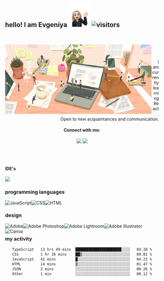 ## hello! I am Evgeniya <img src="https://github.com/e-doschechnikova/e-doschechnikova/blob/main/hello.png?raw=true" width="75px">![visitors](https://visitor-badge.glitch.me/badge?page_id=e-doschechnikova.e-doschechnikova&left_color=black&right_color=pink)
<br>
<br>
<img align="left"
            src="https://github.com/e-doschechnikova/e-doschechnikova/blob/main/main.jpg?raw=true"
            width="480px"
          />

 <div align="center">
    </br>
     </br>
        <p style="text-align: right">
       I am currently learning React. 
           <br> Open to new acquaintances and communication. </p>
  <div>
            
#### Connect with me:
<a href="https://www.linkedin.com/in/e-doschechnikova/">
<img src="https://img.shields.io/badge/linkedin-0077B5.svg?style=flat-square&logo=linkedin&logoColor=white"/></a>
<a href="https://instagram.com/drobakova_ev">
<img src="https://img.shields.io/badge/instagram-E4405F.svg?style=flat-square&logo=instagram&logoColor=white"/></a> <br>
   </br>
    </br>
     </br>
   
   <div align="left">
            
   #### IDE's

<img align="left" src="https://img.shields.io/badge/-Visual%20Studio%20Code-23A9F2?style=flat-square&logo=Visual%20Studio%20Code&logoColor=white"/> <br>
            
   ### programming languages

<img align="left" alt="JavaScript" src="https://img.shields.io/badge/JavaScript%20-%23F7DF1E.svg?style=flat-square&logo=javascript&logoColor=black">
<img align="left" alt="CSS" src="https://img.shields.io/badge/CSS%20-%231572B6.svg?style=flat-square&logo=css3&logoColor=white">
<img align="left"alt="HTML" src="https://img.shields.io/badge/HTML%20-%23E34F26.svg?style=flat-square&logo=html5&logoColor=white"> <br>
</div>
<div align="left">
            
   ### design

<img align="left" alt="Adobe" src="https://img.shields.io/badge/Adobe-%23FF0000.svg?style=flat-square&logo=adobe&logoColor=white"/>
<img align="left" alt="Adobe Photoshop" src="https://img.shields.io/badge/Adobe Photoshop-%2331A8FF.svg?style=flat-square&logo=adobephotoshop&logoColor=white"/>
<img align="left" alt="Adobe Lightroom" src="https://img.shields.io/badge/Adobe%20Lightroom-31A8FF.svg?style=flat-square&logo=Adobe%20Lightroom&logoColor=white" />
<img align="left" alt="Adobe Illustrator" src="https://img.shields.io/badge/Adobe Illustrator-%23FF9A00.svg?style=flat-square&logo=adobe%20illustrator&logoColor=white" />
<img align="left" alt="Canva" src="https://img.shields.io/badge/Canva-%2300C4CC.svg?style=flat-square&logo=Canva&logoColor=white" /> <br>

   ### my activity
 </div>
            
<!--START_SECTION:waka-->

```text
TypeScript   13 hrs 49 mins  █████████████████████░░░░   84.10 %
CSS          1 hr 36 mins    ██▒░░░░░░░░░░░░░░░░░░░░░░   09.81 %
JavaScript   41 mins         █░░░░░░░░░░░░░░░░░░░░░░░░   04.23 %
HTML         14 mins         ▒░░░░░░░░░░░░░░░░░░░░░░░░   01.47 %
JSON         2 mins          ░░░░░░░░░░░░░░░░░░░░░░░░░   00.26 %
Other        1 min           ░░░░░░░░░░░░░░░░░░░░░░░░░   00.12 %
```

<!--END_SECTION:waka-->

 

